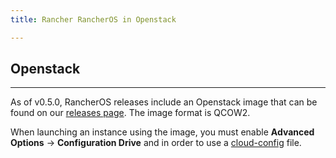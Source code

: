 ```yaml
---
title: Rancher RancherOS in Openstack

---
```


## Openstack
---

As of v0.5.0, RancherOS releases include an Openstack image that can be found on our [releases page](https://github.com/rancher/os/releases). The image format is QCOW2.

When launching an instance using the image, you must enable **Advanced Options** -> **Configuration Drive** and in order to use a [cloud-config]({{site.baseurl}}/os/configuration/#cloud-config) file.
